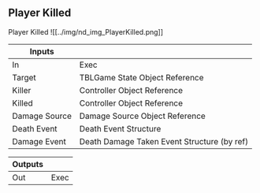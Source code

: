 ## Player Killed
Player Killed
![[../img/nd_img_PlayerKilled.png]]

|Inputs||
|--|--|
| In | Exec |
| Target | TBLGame State Object Reference |
| Killer | Controller Object Reference |
| Killed | Controller Object Reference |
| Damage Source | Damage Source Object Reference |
| Death Event | Death Event Structure |
| Damage Event | Death Damage Taken Event Structure (by ref) |

|Outputs||
|--|--|
| Out | Exec |
